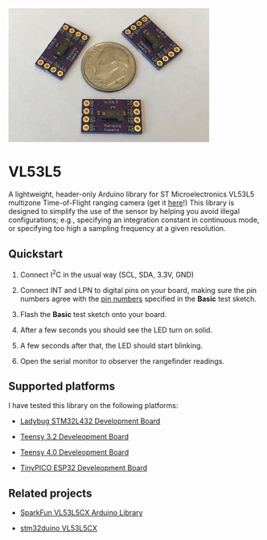 <a href="https://www.tindie.com/products/onehorse/vl53l5cx-ranging-camera/">
<img src="media/vl53l5.jpg" width=400>
</a>

# VL53L5
A lightweight, header-only Arduino library for ST Microelectronics VL53L5
multizone Time-of-Flight ranging camera (get it
[here](https://www.tindie.com/products/onehorse/vl53l5cx-ranging-camera/)!)
This library is designed to simplify the use of the sensor by helping you avoid
illegal configurations; e.g., specifying an integration constant in continuous mode,
or specifying too high a sampling frequency at a given resolution.

## Quickstart

1. Connect I<sup>2</sup>C in the usual way (SCL, SDA, 3.3V, GND)

2. Connect INT and LPN to digital pins on your board, making sure the pin
numbers agree with the
[pin numbers](https://github.com/simondlevy/VL53L5/blob/main/examples/Basic/Basic.ino#L13-L18)
specified in the <b>Basic</b> test sketch.

3. Flash the <b>Basic</b> test sketch onto your board.

4. After a few seconds you should see the LED turn on solid.

5. A few seconds after that, the LED should start blinking.  

6. Open the serial monitor to observer the rangefinder readings.

## Supported platforms

I have tested this library on the following platforms:

* [Ladybug STM32L432 Development Board](https://www.tindie.com/products/TleraCorp/ladybug-stm32l432-development-board/)

* [Teensy 3.2 Develeopment Board](https://www.pjrc.com/store/teensy32.html) 

* [Teensy 4.0 Develeopment Board](https://www.pjrc.com/store/teensy40.html)

* [TinyPICO ESP32 Develeopment Board](https://www.tinypico.com) 

## Related projects

* [SparkFun VL53L5CX Arduino Library](https://github.com/sparkfun/SparkFun_VL53L5CX_Arduino_Library)

* [stm32duino VL53L5CX](https://github.com/stm32duino/VL53L5CX)
